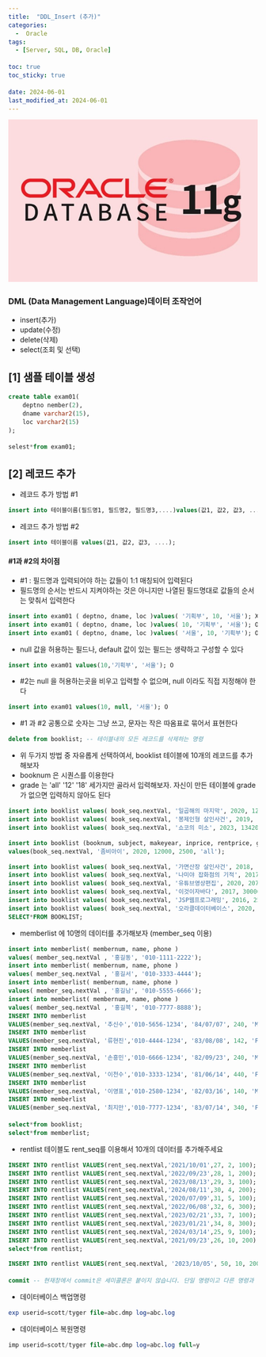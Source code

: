 ```yaml
---
title:  "DDL_Insert (추가)"
categories:
  -  Oracle
tags:
  - [Server, SQL, DB, Oracle]

toc: true
toc_sticky: true

date: 2024-06-01
last_modified_at: 2024-06-01
---
```


![oracle.png](/assets/images/oracle.png)

### DML (Data Management Language)데이터 조작언어

- insert(추가)
- update(수정)
- delete(삭제)
- select(조회 및 선택)

## [1] 샘플 테이블 생성

```sql
create table exam01(
	deptno nember(2),
	dname varchar2(15),
	loc varchar2(15)
);

selest*from exam01;
```

## [2] 레코드 추가

- 레코드 추가 방법 #1

```sql
insert into 테이블이름(필드명1, 필드명2, 필드명3,....)values(값1, 값2, 값3, ....);
```

- 레코드 추가 방법 #2

```sql
insert into 테이블이름 values(값1, 값2, 값3, ....);
```

####  #1과 #2의 차이점

- #1 : 필드명과 입력되어야 하는 값들이 1:1 매칭되어 입력된다
- 필드명의 순서는 반드시 지켜야하는 것은 아니지만 나열된 필드명대로 값들의 순서는 맞춰서 입력한다

```sql
insert into exam01 ( deptno, dname, loc )values( '기획부', 10, '서울'); X
insert into exam01 ( deptno, dname, loc )values( 10, '기획부', '서울'); O
insert into exam01 ( deptno, dname, loc )values( '서울', 10, '기획부'); O
```

- null 값을 허용하는 필드나, default 값이 있는 필드는 생략하고 구성할 수 있다

```sql
insert into exam01 values(10,'기획부', '서울'); O
```

- #2는 null 을 허용하는곳을 비우고 입력할 수 없으며, null 이라도 직접 지정해야 한다

```sql
insert into exam01 values(10, null, '서울'); O
```

- #1 과 #2 공통으로 숫자는 그냥 쓰고, 문자는 작은 따옴표로 묶어서 표현한다

```sql
delete from booklist; -- 테이블내의 모든 레코드를 삭제하는 명령
```

- 위 두가지 방법 중 자유롭게 선택하여서, booklist 테이블에 10개의 레코드를 추가해보자
- booknum 은 시퀀스를 이용한다
- grade 는 'all' '12' '18' 세가지만 골라서 입력해보자. 자신이 만든 테이블에 grade가 없으면 입력하지 않아도 된다

```sql
insert into booklist values( book_seq.nextVal, '일곱해의 마지막', 2020, 12150, 2000, 'all');
insert into booklist values( book_seq.nextVal, '봉제인형 살인사건', 2019, 13150, 2000, '18');
insert into booklist values( book_seq.nextVal, '쇼코의 미소', 2023, 13420, 2000, '12');
```

```sql
insert into booklist (booknum, subject, makeyear, inprice, rentprice, grade)
values(book_seq.nextVal, '좀비아이', 2020, 12000, 2500, 'all');
```

```sql
insert into booklist values( book_seq.nextVal, '가면산장 살인사건', 2018, 13320, 1500, '12');
insert into booklist values( book_seq.nextVal, '나미야 잡화점의 기적', 2017, 13320, 2000, '18');
insert into booklist values( book_seq.nextVal, '유튜브영상편집', 2020, 20700, 2500, 'all');
insert into booklist values( book_seq.nextVal, '이것이자바다', 2017, 30000, 3000, '18');
insert into booklist values( book_seq.nextVal, 'JSP웹프로그래밍', 2016, 25000, 3000, '12');
insert into booklist values( book_seq.nextVal, '오라클데이터베이스', 2020, 30000, 3000, 'all');
SELECT*FROM BOOKLIST;
```

- memberlist 에 10명의 데이터를 추가해보자 (member_seq 이용)

```sql
insert into memberlist( membernum, name, phone )
values( member_seq.nextVal , '홍길동', '010-1111-2222');
insert into memberlist( membernum, name, phone )
values( member_seq.nextVal , '홍길서', '010-3333-4444');
insert into memberlist( membernum, name, phone )
values( member_seq.nextVal , '홍길남', '010-5555-6666');
insert into memberlist( membernum, name, phone )
values( member_seq.nextVal , '홍길븍', '010-7777-8888');
INSERT INTO memberlist
VALUES(member_seq.nextVal, '추신수','010-5656-1234', '84/07/07', 240, 'M', 28);
INSERT INTO memberlist
VALUES(member_seq.nextVal, '류현진','010-4444-1234', '83/08/08', 142, 'F', 27);
INSERT INTO memberlist
VALUES(member_seq.nextVal, '손흥민','010-6666-1234', '82/09/23', 240, 'M', 23);
INSERT INTO memberlist
VALUES(member_seq.nextVal, '이천수','010-3333-1234', '81/06/14', 440, 'F', 36);
INSERT INTO memberlist
VALUES(member_seq.nextVal, '이영표','010-2580-1234', '82/03/16', 140, 'M', 31);
INSERT INTO memberlist
VALUES(member_seq.nextVal, '최지만','010-7777-1234', '83/07/14', 340, 'F', 29);

select*from booklist;
select*from memberlist;
```

- rentlist 테이블도 rent_seq를 이용해서 10개의 데이터를 추가해주세요

```sql
INSERT INTO rentlist VALUES(rent_seq.nextVal,'2021/10/01',27, 2, 100);
INSERT INTO rentlist VALUES(rent_seq.nextVal,'2022/09/23',28, 1, 200);
INSERT INTO rentlist VALUES(rent_seq.nextVal,'2023/08/13',29, 3, 100);
INSERT INTO rentlist VALUES(rent_seq.nextVal,'2024/08/11',30, 4, 200);
INSERT INTO rentlist VALUES(rent_seq.nextVal,'2020/07/09',31, 5, 100);
INSERT INTO rentlist VALUES(rent_seq.nextVal,'2022/06/08',32, 6, 300);
INSERT INTO rentlist VALUES(rent_seq.nextVal,'2023/02/21',33, 7, 100);
INSERT INTO rentlist VALUES(rent_seq.nextVal,'2023/01/21',34, 8, 300);
INSERT INTO rentlist VALUES(rent_seq.nextVal,'2024/03/14',25, 9, 100);
INSERT INTO rentlist VALUES(rent_seq.nextVal,'2021/09/23',26, 10, 200)
select*from rentlist;
```

```sql
INSERT INTO rentlist VALUES(rent_seq.nextVal, '2023/10/05', 50, 10, 200);

commit -- 현재창에서 commit은 세미콜론은 붙이지 않습니다. 단일 명령이고 다른 명령과 함께 사용하지 않는 다는 뜻입니다
```

- 데이터베이스 백업명령

```sql
exp userid=scott/tyger file=abc.dmp log=abc.log
```

- 데이터베이스 복원명령

```sql
imp userid=scott/tyger file=abc.dmp log=abc.log full=y
```
